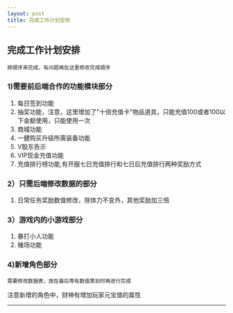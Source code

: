 ```yaml
---
layout: post
title: 完成工作计划安排
---
```


## 完成工作计划安排

```
排顺序来完成，有问题再在这里修改完成顺序
```
### 1)需要前后端合作的功能模块部分
1. 每日签到功能
2. 抽奖功能，注意，这里增加了"十倍充值卡"物品道具，只能充值100或者100以下金额使用，只能使用一次
3. 商城功能
4. 一健购买升级所需装备功能
5. V股东告示
6. VIP现金充值功能
7. 充值排行榜功能,有开服七日充值排行和七日后充值排行两种奖励方式


### 2）只需后端修改数据的部分

1. 日常任务奖励数值修改，除体力不变外，其他奖励加三倍

### 3）游戏内的小游戏部分

1. 暴打小人功能
2. 赌场功能

### 4)新增角色部分
```
需要修改数据表，放在最后等有数值策划时再进行完成
```
注意新增的角色中，财神有增加玩家元宝值的属性

----------------------


